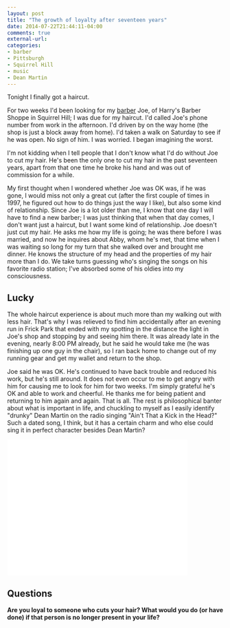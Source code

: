 ```yaml
---
layout: post
title: "The growth of loyalty after seventeen years"
date: 2014-07-22T21:44:11-04:00
comments: true
external-url: 
categories: 
- barber
- Pittsburgh
- Squirrel Hill
- music
- Dean Martin
---
```

Tonight I finally got a haircut.

For two weeks I'd been looking for my [barber](/categories/barber/) Joe, of Harry's Barber Shoppe in Squirrel Hill; I was due for my haircut. I'd called Joe's phone number from work in the afternoon. I'd driven by on the way home (the shop is just a block away from home). I'd taken a walk on Saturday to see if he was open. No sign of him. I was worried. I began imagining the worst.

I'm not kidding when I tell people that I don't know what I'd do without Joe to cut my hair. He's been the only one to cut my hair in the past seventeen years, apart from that one time he broke his hand and was out of commission for a while.

My first thought when I wondered whether Joe was OK was, if he was gone, I would miss not only a great cut (after the first couple of times in 1997, he figured out how to do things just the way I like), but also some kind of relationship. Since Joe is a lot older than me, I know that one day I will have to find a new barber; I was just thinking that when that day comes, I don't want just a haircut, but I want some kind of relationship. Joe doesn't just cut my hair. He asks me how my life is going; he was there before I was married, and now he inquires about Abby, whom he's met, that time when I was waiting so long for my turn that she walked over and brought me dinner. He knows the structure of my head and the properties of my hair more than I do. We take turns guessing who's singing the songs on his favorite radio station; I've absorbed some of his oldies into my consciousness.

## Lucky

The whole haircut experience is about much more than my walking out with less hair. That's why I was relieved to find him accidentally after an evening run in Frick Park that ended with my spotting in the distance the light in Joe's shop and stopping by and seeing him there. It was already late in the evening, nearly 8:00 PM already, but he said he would take me (he was finishing up one guy in the chair), so I ran back home to change out of my running gear and get my wallet and return to the shop.

Joe said he was OK. He's continued to have back trouble and reduced his work, but he's still around. It does not even occur to me to get angry with him for causing me to look for him for two weeks. I'm simply grateful he's OK and able to work and cheerful. He thanks me for being patient and returning to him again and again. That is all. The rest is philosophical banter about what is important in life, and chuckling to myself as I easily identify "drunky" Dean Martin on the radio singing "Ain't That a Kick in the Head?" Such a dated song, I think, but it has a certain charm and who else could sing it in perfect character besides Dean Martin?

<iframe width="420" height="315" src="//www.youtube.com/embed/2zBszbgkH8g" frameborder="0" allowfullscreen></iframe>

## Questions

**Are you loyal to someone who cuts your hair? What would you do (or have done) if that person is no longer present in your life?**
